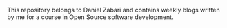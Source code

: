 This repository belongs to Daniel Zabari and contains weekly blogs written by me for a course in Open Source software development.
